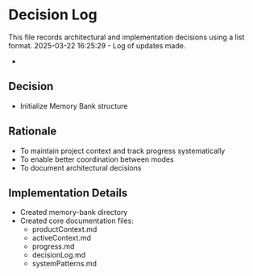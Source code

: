 # Decision Log

This file records architectural and implementation decisions using a list format.
2025-03-22 16:25:29 - Log of updates made.

*

## Decision

* Initialize Memory Bank structure

## Rationale

* To maintain project context and track progress systematically
* To enable better coordination between modes
* To document architectural decisions

## Implementation Details

* Created memory-bank directory
* Created core documentation files:
  - productContext.md
  - activeContext.md
  - progress.md
  - decisionLog.md
  - systemPatterns.md